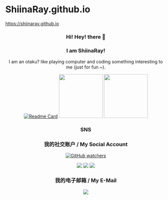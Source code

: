# ShiinaRay.github.io

https://shiinaray.github.io

<div align="center">

### Hi! Hey! there 👋
### I am ShiinaRay!

I am an otaku? like playing computer and coding something interesting to me (just for fun ~).

<!--
**ShiinaRay/ShiinaRay** is a ✨ _special_ ✨ repository because its `README.md` (this file) appears on your GitHub profile.

Here are some ideas to get you started:

- 🔭 I’m currently working on ...
- 🌱 I’m currently learning ...
- 👯 I’m looking to collaborate on ...
- 🤔 I’m looking for help with ...
- 💬 Ask me about ...
- 📫 How to reach me: ...
- 😄 Pronouns: ...
- ⚡ Fun fact: ...
-->

[![Readme Card](https://github-readme-stats-one-bice.vercel.app/api?username=ShiinaRay&show_icons=true&role=OWNER,ORGANIZATION_MEMBER,COLLABORATOR)](#)
<img align="" height="137px" src="https://github-readme-stats.vercel.app/api?username=ShiinaRay&hide_title=true&hide_border=true&show_icons=true&include_all_commits=true&line_height=21&bg_color=0,EC6C6C,FFD479,FFFC79,73FA79&theme=graywhite&locale=cn" />
<img align="" height="137px" src="https://github-readme-stats.vercel.app/api/top-langs/?username=ShiinaRay&hide_title=true&hide_border=true&layout=compact&bg_color=0,73FA79,73FDFF,D783FF&theme=graywhite&locale=cn" />

### SNS
### 我的社交账户 / My Social Account
<a href="https://github.com/ShiinaRay" target="_blank"><img alt="GitHub watchers" src="https://img.shields.io/badge/-GitHub-black?logo=GitHub"></a>

<a href="https://t.me/ShiinaRay" target="_blank"><img src="https://img.shields.io/badge/Telegram-26A5E4?style=flat-square&logo=telegram"></a>
<a href="https://space.bilibili.com/53761401" target="_blank"><img src="https://img.shields.io/badge/bilibili-169fe6?style=flat-square&logo=bilibili&logoColor=white"></a>
<a href="https://twitter.com/ShiinaRay02" target="_blank"><img src="https://img.shields.io/badge/-Twitter-1DA1F2?style=flat-square&logo=Twitter&logoColor=white"></a>

### 我的电子邮箱 / My E-Mail
<!--        [![](https://img.shields.io/badge/ShiinaRay-@qq.com-skyblue?style=flat-square)](mailto:ShiinaRay@qq.com)-->
<!--        markdown  html  difference-->
<a href="mailto:ShiinaRay@qq.com"><img src="https://img.shields.io/badge/ShiinaRay-@qq.com-skyblue?style=flat-square"></a><br/>

<!-- </div> -->

